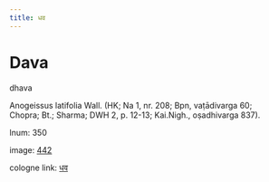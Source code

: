 ```yaml
---
title: धव
---
```


# Dava

dhava  <div n="P" />Anogeissus latifolia Wall. (HK; Na 1, nr. 208; Bpn, vaṭādivarga 60; <div n="lb" />Chopra; Bt.; Sharma; DWH 2, p. 12-13; Kai.Nigh., oṣadhivarga 837).

lnum: 350

image: [442](https://www.sanskrit-lexicon.uni-koeln.de/scans/csl-apidev/servepdf.php?dict=snp&page=442)

cologne link: [धव](https://sanskrit-lexicon.uni-koeln.de/scans/csl-apidev/getword.php?dict=snp&key=धव)

